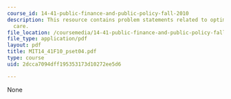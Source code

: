 ```yaml
---
course_id: 14-41-public-finance-and-public-policy-fall-2010
description: This resource contains problem statements related to optimal level of
  care.
file_location: /coursemedia/14-41-public-finance-and-public-policy-fall-2010/2dcca7094dff195353173d10272ee5d6_MIT14_41F10_pset04.pdf
file_type: application/pdf
layout: pdf
title: MIT14_41F10_pset04.pdf
type: course
uid: 2dcca7094dff195353173d10272ee5d6

---
```

None
